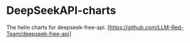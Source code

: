 # DeepSeekAPI-charts
The helm charts for deepseek-free-api. [https://github.com/LLM-Red-Team/deepseek-free-api]
